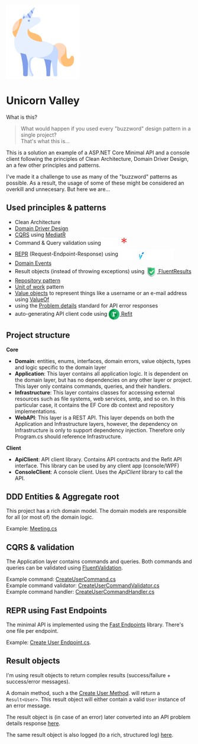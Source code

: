 ﻿<img src="assets/icon.png" width="200">

# Unicorn Valley

What is this?
> What would happen if you used every "buzzword" design pattern in a single project?\
> That's what this is...

This is a solution an example of a ASP.NET Core Minimal API and a console client following the principles of Clean Architecture, Domain Driver Design, an a few other principles and patterns.

I've made it a challenge to use as many of the "buzzword" patterns as possible. As a result, the usage of some of these might be considered an overkill and unnecesary. But here we are...

## Used principles & patterns

- Clean Architecture
- [Domain Driver Design](https://en.wikipedia.org/wiki/Domain-driven_design)
- [CQRS](https://learn.microsoft.com/en-us/azure/architecture/patterns/cqrs) using [MediatR](https://github.com/jbogard/MediatR)
- Command & Query validation using [<img src="assets/icons/fluent-validation.png" style="vertical-align:middle" height=30>](https://docs.fluentvalidation.net/en/latest/)
- [REPR](https://deviq.com/design-patterns/repr-design-pattern) (Request-Endpoint-Response) using [<img src="assets/icons/fast-endpoints.svg" style="vertical-align:middle" height=30>](https://fast-endpoints.com/) 
- [Domain Events](https://learn.microsoft.com/en-us/dotnet/architecture/microservices/microservice-ddd-cqrs-patterns/domain-events-design-implementation)
- Result objects (instead of throwing exceptions) using [<img src="assets/icons/fluentresults.png" style="vertical-align:middle" height=30> FluentResults](https://github.com/altmann/FluentResults)
- [Repository pattern](https://dotnettutorials.net/lesson/repository-design-pattern-csharp/#:~:text=What%20is%20the%20Repository%20Design,for%20accessing%20the%20domain%20objects.&text=In%20the%20above%20design%2C%20now,Framework%20data%20context%20class%20directly.)
- [Unit of work](https://dotnettutorials.net/lesson/unit-of-work-csharp-mvc/#:~:text=The%20Unit%20of%20Work%20pattern,or%20fail%20as%20one%20unit.) pattern
- [Value objects](https://learn.microsoft.com/en-us/dotnet/architecture/microservices/microservice-ddd-cqrs-patterns/implement-value-objects) to represent things like a username or an e-mail address using [ValueOf](https://github.com/mcintyre321/ValueOf)
- using the [Problem details](https://www.rfc-editor.org/rfc/rfc7807) standard for API error responses
- auto-generating API client code using [<img src="assets/icons/refit.png" style="vertical-align:middle" height=30> Refit](https://github.com/reactiveui/refit)

## Project structure

**Core**
- **Domain**: entities, enums, interfaces, domain errors, value objects, types and logic specific to the domain layer
- **Application**: This layer contains all application logic. It is dependent on the domain layer, but has no dependencies on any other layer or project. This layer only contains commands, queries, and their handlers.
- **Infrastructure**: This layer contains classes for accessing external resources such as file systems, web services, smtp, and so on. In this particular case, it contains the EF Core db context and repository implementations.
- **WebAPI**: This layer is a REST API. This layer depends on both the Application and Infrastructure layers, however, the dependency on Infrastructure is only to support dependency injection. Therefore only Program.cs should reference Infrastructure.

**Client**
- **ApiClient**: API client library. Contains API contracts and the Refit API interface. This library can be used by any client app (console/WPF)
- **ConsoleClient**: A console client. Uses the *ApiClient* library to call the API.

## DDD Entities & Aggregate root
This project has a rich domain model. The domain models are responsible for all (or most of) the domain logic.

Example: [Meeting.cs](src/Domain/Entities/Meeting.cs)

## CQRS & validation
The Application layer contains commands and queries. Both commands and queries can be validated using [FluentValidation](https://docs.fluentvalidation.net/en/latest/).

Example command: [CreateUserCommand.cs](src/Application/Users/Commands/CreateUserCommand.cs)\
Example command validator: [CreateUserCommandValidator.cs](src/Application/Users/Commands/CreateUserCommandValidator.cs)\
Example command handler: [CreateUserCommandHandler.cs](src/Application/Users/Commands/CreateUserCommandHandler.cs)

## REPR using Fast Endpoints
The minimal API is implemented using the [Fast Endpoints](https://fast-endpoints.com/) library. There's one file per endpoint. 

Example: [Create User Endpoint.cs](src/WebAPI/Endpoints/Users/Create.cs).

## Result objects
I'm using result objects to return complex results (success/failure + success/error messages).

A domain method, such a the [Create User Method](src/Domain/Entities/User.cs). will return a `Result<User>`. This result object will either contain a valid `User` instance of an error message.

The result object is (in case of an error) later converted into an API problem details response [here](src/WebAPI/Utils/ResponseUtils.cs).

The same result object is also logged (to a rich, structured log) [here](src/WebAPI/Services/ResultHandler.cs).